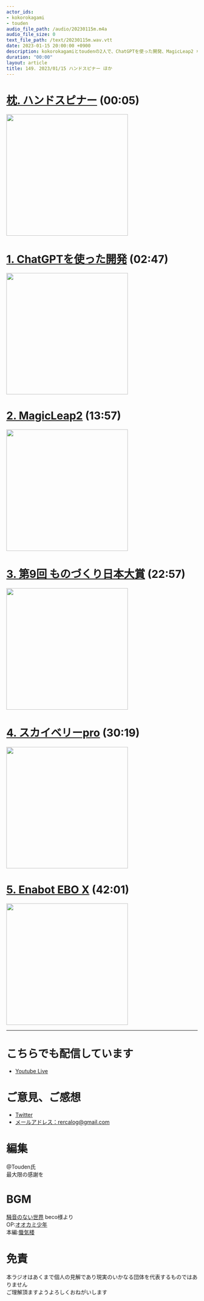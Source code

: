 ```yaml
---
actor_ids:
- kokorokagami
- touden
audio_file_path: /audio/20230115m.m4a
audio_file_size: 0
text_file_path: /text/20230115m.wav.vtt
date: 2023-01-15 20:00:00 +0900
description: kokorokagamiとtoudenの2人で、ChatGPTを使った開発、MagicLeap2 など について話しました。
duration: "00:00"
layout: article
title: 149. 2023/01/15 ハンドスピナー ほか
---
```


# [枕. ハンドスピナー](https://www.amazon.co.jp/dp/B072J8BF4S) (00:05)

[<img src="https://m.media-amazon.com/images/I/81HsBU+aoiL._AC_SX425_.jpg" width="320dp">](https://www.amazon.co.jp/dp/B072J8BF4S)

# [1. ChatGPTを使った開発](https://www.publickey1.jp/blog/23/idechatgptxxxaiqqbot.html) (02:47)

[<img src="https://pbs.twimg.com/media/FlggfdQaUAMf9Uu?format=jpg&name=medium" width="320dp">](https://www.publickey1.jp/blog/23/idechatgptxxxaiqqbot.html)

# [2. MagicLeap2](https://iotnews.jp/medical-healthcare/212735/) (13:57)

[<img src="https://iotnews.jp/wp-content/uploads/0113ml_sm.jpg" width="320dp">](https://iotnews.jp/medical-healthcare/212735/)

# [3. 第9回 ものづくり日本大賞](https://www.monodzukuri.meti.go.jp/backnumber/09/index.html?s=31) (22:57)

[<img src="https://www.monodzukuri.meti.go.jp/backnumber/09/images/ttl04.gif" width="320dp">](https://www.monodzukuri.meti.go.jp/backnumber/09/index.html?s=31)

# [4. スカイベリーpro](https://iotnews.jp/communication/212217/) (30:19)

[<img src="https://iotnews.jp/wp-content/uploads/a734554b9558c2ed5b240539e745c28b.jpg" width="320dp">](https://iotnews.jp/communication/212217/)

# [5. Enabot EBO X](https://robotstart.info/2023/01/06/enabot-ebo-x-ces.html) (42:01)

[<img src="https://robotstart.info/wp-content/uploads/2023/01/ebo-000.jpg" width="320dp">](https://robotstart.info/2023/01/06/enabot-ebo-x-ces.html)

___

# こちらでも配信しています
- [Youtube Live](https://www.youtube.com/channel/UCD1zo-WnyFdE5w0pqvKblkA)

# ご意見、ご感想
- [Twitter](https://twitter.com/recalog1)
- [メールアドレス：rercalog@gmail.com](rercalog@gmail.com)

# 編集

@Touden氏  
最大限の感謝を  

# BGM

[騒音のない世界](http://noiselessworld.net/) beco様より  
OP:[オオカミ少年](https://soundcloud.com/baron1_3/wolfboy)  
本編:[蜃気楼](https://soundcloud.com/baron1_3/shinkirou)  

# 免責

本ラジオはあくまで個人の見解であり現実のいかなる団体を代表するものではありません  
ご理解頂ますようよろしくおねがいします  
